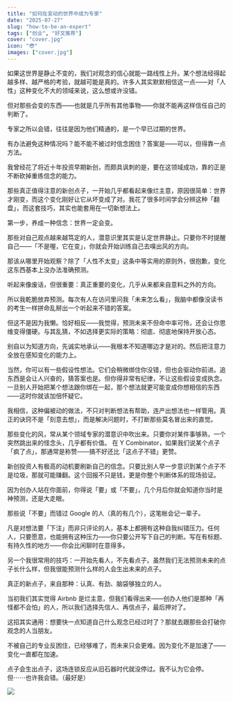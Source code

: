 ```yaml
---
title: "如何在变动的世界中成为专家"
date: "2025-07-27"
slug: "how-to-be-an-expert"
tags: ["创业", "好文推荐"]
cover: "cover.jpg"
icon: "😎"
images: ["cover.jpg"]
---
```

如果这世界是静止不变的，我们对观念的信心就能一路线性上升。某个想法经得起越多样、越严格的考验，就越可能是真的。许多人其实默默相信这一点——对「人性」这种变化不大的领域来说，这么想或许没错。



但对那些会变的东西——也就是几乎所有其他事物——你就不能再这样信任自己的判断了。



专家之所以会错，往往是因为他们精通的，是一个早已过期的世界。



有办法避免这种情况吗？能不能不被过时信念困住？答案是——可以，但得靠一点方法。



我曾经花了将近十年投资早期新创，而颇具讽刺的是，要在这领域成功，靠的正是不断砍掉重练信念的能力。



那些真正值得注意的新创点子，一开始几乎都看起来像烂主意，原因很简单：世界才刚变，而这个变化刚好让它从坏变成了对。我花了很多时间学会分辨这种「翻盘」，而这套技巧，其实也能套用在一切新想法上。



第一步，养成一种信念：世界一定会变。



那些对自己观点越来越笃定的人，潜意识里其实是认定世界静止。只要你不时提醒自己——「不是喔，它在变」，你就会开始训练自己去嗅出风的方向。



那该从哪里开始观察？除了「人性不太变」这条中等实用的原则外，很抱歉，变化这东西基本上没办法准确预测。



听起来像废话，但很重要：真正重要的变化，几乎从来都来自意料之外的方向。



所以我乾脆放弃预测。每次有人在访问里问我「未来怎么看」，我脑中都像没读书的考生一样拼命乱掰出一个听起来不错的答案。



但这不是因为我懒。恰好相反——我觉得，预测未来不但命中率可怜，还会让你思维变得僵硬。与其乱猜，不如选择更实际的策略：彻底、彻底地保持开放心态。



别自以为知道方向，先诚实地承认——我根本不知道哪边才是对的。然后把注意力全放在感知变化的能力上。



当然，你可以有一些假设性想法。它们会稍微绑住你没错，但也会驱动你前进。追东西是会让人兴奋的，猜答案也是。但你得非常有纪律，不让这些假设变成执念。
一旦别人开始把某个想法跟你绑在一起，那个想法就更可能变成你想相信的东西——这时你就该加倍怀疑它。



我相信，这种偏被动的做法，不只对判断想法有帮助，连产出想法也一样管用。真正的诀窍不是「刻意去想」，而是解决问题时，不打断那些莫名冒出来的直觉。



那些变化的风，常从某个领域专家的潜意识中吹出来。只要你对某件事够熟，一个突然跳出来的怪念头，几乎都有价值。
在 Y Combinator，如果我们说某个点子「疯了点」，那通常是称赞——搞不好还比「这点子不错」更赞。



新创投资人有极高的动机要刷新自己的信念。只要比别人早一步意识到某个点子不是垃圾，那就可能赚翻。这个回报不只是钱，更是你整个判断体系的现场验证。



因为创办人站在你面前，你得说「要」或「不要」，几个月后你就会知道你当时是神预测，还是大走眼。



那些说「不要」而错过 Google 的人（真的有几个），这笔帐会记一辈子。



凡是对想法要「下注」而非只评论的人，基本上都拥有这种自我纠错压力。任何人，只要愿意，也能拥有这种压力——你只要公开写下自己的判断。写在有标题、有持久性的地方——你会比闲聊时在意得多。



另一个我很常用的技巧：一开始先看人，不先看点子。虽然我们无法预测未来的点子长什么样，但我很能预测什么样的人会生出未来的点子。



真正的新点子，来自那种：认真、有劲、脑袋够独立的人。



当初我们其实觉得 Airbnb 是烂主意，但我们看得出来——创办人他们是那种「再怪都不会怕」的人，所以我们选择先信人、再信点子，最后押对了。



这招其实通用：想要快一点知道自己什么观念已经过时了？那就去跟那些会打破你观念的人当朋友。



不被自己的专业反困住，已经够难了，而未来只会更难。因为变化不是加速了——变化一直都在加速。



点子会生出点子，这场连锁反应从旧石器时代就没停过。我不认为它会停。
但⋯⋯也许我会错。（最好是）




![](https://prod-files-secure.s3.us-west-2.amazonaws.com/112d0858-5090-4d34-a606-b75eb8d65fd2/46476355-9cf3-4e99-9b7a-3531bc426380/1000202064.png?X-Amz-Algorithm=AWS4-HMAC-SHA256&X-Amz-Content-Sha256=UNSIGNED-PAYLOAD&X-Amz-Credential=ASIAZI2LB466XE73OQN3%2F20250813%2Fus-west-2%2Fs3%2Faws4_request&X-Amz-Date=20250813T151216Z&X-Amz-Expires=3600&X-Amz-Security-Token=IQoJb3JpZ2luX2VjEOb%2F%2F%2F%2F%2F%2F%2F%2F%2F%2FwEaCXVzLXdlc3QtMiJHMEUCIBMQUg5OrWPb6sSsGeaOegkWM333A94wMHP1sPFNEjqsAiEA3p%2BEHmt28TBI%2BNVNc%2F0Y%2BGEHDs78glTWJYVSLb0yHGEq%2FwMILxAAGgw2Mzc0MjMxODM4MDUiDN7MGDgAP3PaOxuWfyrcA%2FVY7X723GfAbTfyAM0RNL3USsFZIYZSFnOEdg4%2FWOW12t7Tnwn2MiTD2Yw1UQPHMnKp6wk309iq2iBUf6Fe%2BhPj9xeebjg%2FvwOFr0zL%2F4IjS1VNPawKoezHsJUVglTDdA%2FYBXKt2SjuuPNdCu6eJRCF9F1ObLPw8BpzlTkVXbIaKgQQ1GvlkckmGOIFLqkoc%2BFZtOZVGx1uoOYtvFgJa7IDgjWeToJMuZbokd0O12cxWmhnAUKFDdX4AQ9ZQMkQgzxCL7I0n6SeH8ipHbh6hunX1Qmk32o00KFbmqjSNZuUJNNLFAUethwGYy6SwT7jN9KYpqVaahvioX7obb24tu3ytBNXTf9wvW26I8LkvX0%2Fqd4Gw4q%2F2v4ifjE1T36tV8bv1VFpsoPAYC8cj63DyRl4ONI5%2FHefi2zT4igSmexOXluO7GYnugUL%2F5vGMzxnGSvKfbuJ45ONAhxZ6coP3fNmmDbbK0Mi2JBysRHQMvfsadOENUtSc8IZmUI8D99k8Z%2B4o6YXl79N5jtQxHwrrBp9CBKQraFSj0KM%2Fl6bu6uF3DHpz1%2Fjpbn56JWGffQIX%2BRb9p4NVQP0qolEi7f2TVTQez1Qmfus433Tek0sEWW5IOE2oAOVMLFk7N7IMIm98sQGOqUBOmd0mdP6ozwLJpx%2BDVeTICspvch0TSofQHhDzzLuuRPzjwo8sf%2B55IiCgorNFWhZb4%2BmbEBnNfbrn8w1498ZU4DeNoqBr0FdTg1W3dak6xendCBdoTxLeFTJbgCH%2FGrg%2Bvygc89WMXNyKKcyldEelFQfBIF2anoe8uf9w5uFwfV9Dev57MqljDBcmh8NqqVDLMmTU0EPYdsdGJMnGGp9cc7S0vU7&X-Amz-Signature=bba66d48251c293fb10427af62bba5198ae2a5b98fda924ff2b46140799b190b&X-Amz-SignedHeaders=host&x-amz-checksum-mode=ENABLED&x-id=GetObject)

